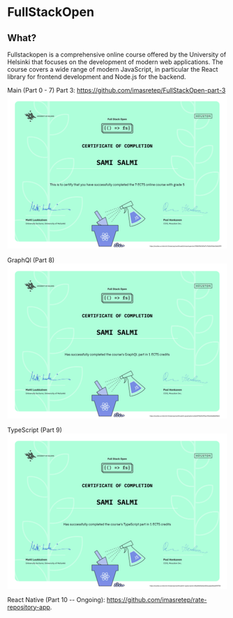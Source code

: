 ﻿# FullStackOpen

## What?
Fullstackopen is a comprehensive online course offered by the University of Helsinki that focuses on the development of modern web applications. The course covers a wide range of modern JavaScript, in particular the React library for frontend development and Node.js for the backend.

Main (Part 0 - 7) Part 3: https://github.com/imasretep/FullStackOpen-part-3
![Fullstack-certificate](https://github.com/imasretep/FullStackOpen/blob/main/certificate-fullstack.png)

GraphQl (Part 8)
![Fullstack-certificate-graphql](https://github.com/imasretep/FullStackOpen/blob/main/certificate-graphql.png)

TypeScript (Part 9)
![Fullstack-certificate-typescript](https://github.com/imasretep/FullStackOpen/blob/main/certificate-typescript.png)


React Native (Part 10 -- Ongoing): https://github.com/imasretep/rate-repository-app.

